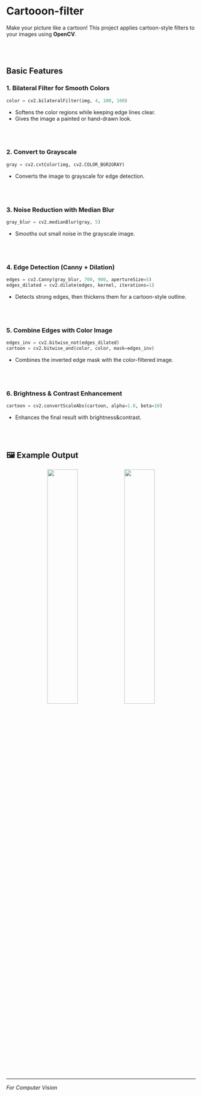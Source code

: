 # Cartooon-filter
Make your picture like a cartoon!
This project applies cartoon-style filters to your images using **OpenCV**.

<br><br>

## **Basic Features**

### **1. Bilateral Filter for Smooth Colors**

```python
color = cv2.bilateralFilter(img, 4, 100, 100)
```

- Softens the color regions while keeping edge lines clear.
- Gives the image a painted or hand-drawn look.

<br><br>

### **2. Convert to Grayscale**

```python
gray = cv2.cvtColor(img, cv2.COLOR_BGR2GRAY)
```

- Converts the image to grayscale for edge detection.

<br><br>

### **3. Noise Reduction with Median Blur**

```python
gray_blur = cv2.medianBlur(gray, 5)
```

- Smooths out small noise in the grayscale image.

<br><br>

### **4. Edge Detection (Canny + Dilation)**

```python
edges = cv2.Canny(gray_blur, 700, 900, apertureSize=5)
edges_dilated = cv2.dilate(edges, kernel, iterations=1)
```

- Detects strong edges, then thickens them for a cartoon-style outline.

<br><br>

### **5. Combine Edges with Color Image**

```python
edges_inv = cv2.bitwise_not(edges_dilated)
cartoon = cv2.bitwise_and(color, color, mask=edges_inv)

```

- Combines the inverted edge mask with the color-filtered image.

<br><br>

### **6. Brightness & Contrast Enhancement**

```python
cartoon = cv2.convertScaleAbs(cartoon, alpha=1.0, beta=10)
```

- Enhances the final result with brightness&contrast.

<br><br>

## 🖼️ Example Output

<p align="center">
  <img src = "https://github.com/user-attachments/assets/2f49aad0-7606-4ad2-9f16-7339451f6d34" width="40%" height="40%">  
  <img src = "https://github.com/user-attachments/assets/167ad3a2-dbd2-4b55-9803-a20eec540d2a" width="40%" height="40%">
</p>


<br><br>

---

*For Computer Vision*
